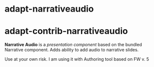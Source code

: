 # adapt-narrativeaudio

# adapt-contrib-narrativeaudio  

**Narrative Audio** is a *presentation component* based on the bundled Narrative component. Adds ability to add audio to narrative slides.

Use at your own risk. I am using it with Authoring tool based on FW v. 5
